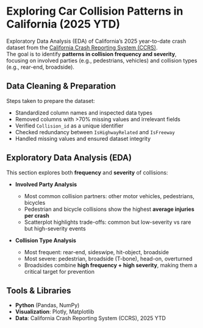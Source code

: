 # Exploring Car Collision Patterns in California (2025 YTD)
Exploratory Data Analysis (EDA) of California’s 2025 year-to-date crash dataset from the [California Crash Reporting System (CCRS)](https://data.ca.gov/dataset/ccrs).  
The goal is to identify **patterns in collision frequency and severity**, focusing on involved parties (e.g., pedestrians, vehicles) and collision types (e.g., rear-end, broadside).  


## Data Cleaning & Preparation
Steps taken to prepare the dataset:
- Standardized column names and inspected data types
- Removed columns with >70% missing values and irrelevant fields
- Verified `Collision_id` as a unique identifier
- Checked redundancy between `IsHighwayRelated` and `IsFreeway`
- Handled missing values and ensured dataset integrity


## Exploratory Data Analysis (EDA)
This section explores both **frequency** and **severity** of collisions:

- **Involved Party Analysis**  
  - Most common collision partners: other motor vehicles, pedestrians, bicycles  
  - Pedestrian and bicycle collisions show the highest **average injuries per crash**  
  - Scatterplot highlights trade-offs: common but low-severity vs rare but high-severity events  

- **Collision Type Analysis**  
  - Most frequent: rear-end, sideswipe, hit-object, broadside  
  - Most severe: pedestrian, broadside (T-bone), head-on, overturned  
  - Broadsides combine **high frequency + high severity**, making them a critical target for prevention  


## Tools & Libraries
- **Python** (Pandas, NumPy)  
- **Visualization**: Plotly, Matplotlib  
- **Data**: California Crash Reporting System (CCRS), 2025 YTD  
